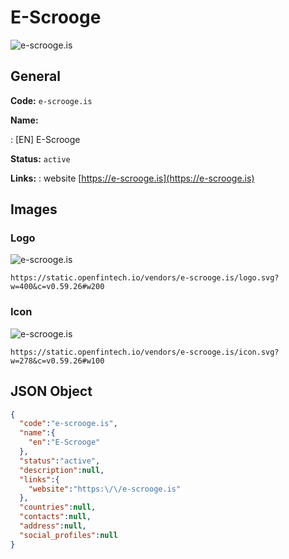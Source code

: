 
# E-Scrooge 
![e-scrooge.is](https://static.openfintech.io/vendors/e-scrooge.is/logo.svg?w=400&c=v0.59.26#w200)  

## General 
 
**Code:** `e-scrooge.is` 
 
**Name:** 
 
:	[EN] E-Scrooge 
 
**Status:** `active` 
 
**Links:** 
: website [https://e-scrooge.is](https://e-scrooge.is) 
 

## Images 

### Logo 
 
![e-scrooge.is](https://static.openfintech.io/vendors/e-scrooge.is/logo.svg?w=400&c=v0.59.26#w200)  

```
https://static.openfintech.io/vendors/e-scrooge.is/logo.svg?w=400&c=v0.59.26#w200
```  

### Icon 
 
![e-scrooge.is](https://static.openfintech.io/vendors/e-scrooge.is/icon.svg?w=278&c=v0.59.26#w100)  

```
https://static.openfintech.io/vendors/e-scrooge.is/icon.svg?w=278&c=v0.59.26#w100
```  

## JSON Object 

```json
{
  "code":"e-scrooge.is",
  "name":{
    "en":"E-Scrooge"
  },
  "status":"active",
  "description":null,
  "links":{
    "website":"https:\/\/e-scrooge.is"
  },
  "countries":null,
  "contacts":null,
  "address":null,
  "social_profiles":null
}
```  
